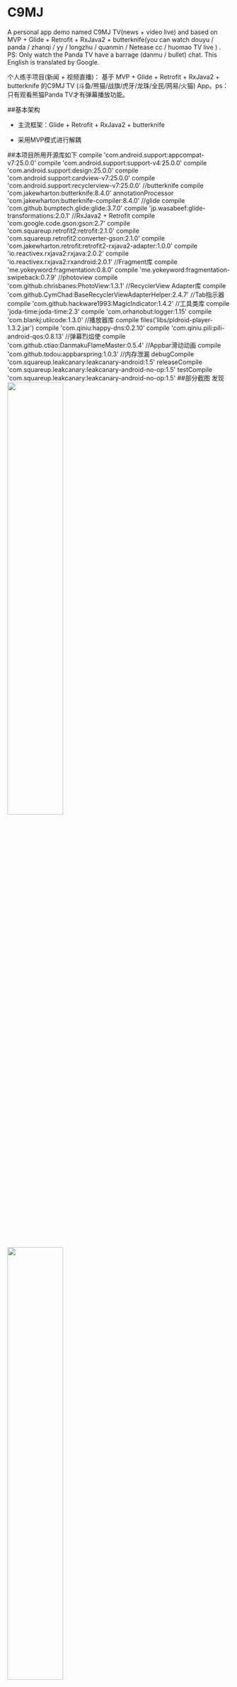 # C9MJ
  A personal app demo named  C9MJ TV(news + video live) and based on MVP + Glide + Retrofit + RxJava2 + butterknife(you can watch douyu / panda / zhanqi / yy / longzhu /  quanmin / Netease cc / huomao TV live ) . PS: Only watch the Panda TV have a barrage (danmu / bullet) chat. This English is translated by Google.
    
  个人练手项目(新闻 + 视频直播)： 基于 MVP + Glide + Retrofit + RxJava2 + butterknife 的C9MJ TV (斗鱼/熊猫/战旗/虎牙/龙珠/全民/网易/火猫) App。ps：只有观看熊猫Panda TV才有弹幕播放功能。
    

##基本架构
* 主流框架：Glide + Retrofit + RxJava2 + butterknife  

* 采用MVP模式进行解耦

##本项目所用开源库如下
        compile 'com.android.support:appcompat-v7:25.0.0'
        compile 'com.android.support:support-v4:25.0.0'
        compile 'com.android.support:design:25.0.0'
        compile 'com.android.support:cardview-v7:25.0.0'
        compile 'com.android.support:recyclerview-v7:25.0.0'
        //butterknife
        compile 'com.jakewharton:butterknife:8.4.0'
        annotationProcessor 'com.jakewharton:butterknife-compiler:8.4.0'
        //glide
        compile 'com.github.bumptech.glide:glide:3.7.0'
        compile 'jp.wasabeef:glide-transformations:2.0.1'
        //RxJava2 + Retrofit
        compile 'com.google.code.gson:gson:2.7'
        compile 'com.squareup.retrofit2:retrofit:2.1.0'
        compile 'com.squareup.retrofit2:converter-gson:2.1.0'
        compile 'com.jakewharton.retrofit:retrofit2-rxjava2-adapter:1.0.0'
        compile 'io.reactivex.rxjava2:rxjava:2.0.2'
        compile 'io.reactivex.rxjava2:rxandroid:2.0.1'
        //Fragment库
        compile 'me.yokeyword:fragmentation:0.8.0'
        compile 'me.yokeyword:fragmentation-swipeback:0.7.9'
        //photoview
        compile 'com.github.chrisbanes:PhotoView:1.3.1'
        //RecyclerView Adapter库
        compile 'com.github.CymChad:BaseRecyclerViewAdapterHelper:2.4.7'
        //Tab指示器
        compile 'com.github.hackware1993:MagicIndicator:1.4.2'
        //工具类库
        compile 'joda-time:joda-time:2.3'
        compile 'com.orhanobut:logger:1.15'
        compile 'com.blankj:utilcode:1.3.0'
        //播放器库
        compile files('libs/pldroid-player-1.3.2.jar')
        compile 'com.qiniu:happy-dns:0.2.10'
        compile 'com.qiniu.pili:pili-android-qos:0.8.13'
        //弹幕烈焰使
        compile 'com.github.ctiao:DanmakuFlameMaster:0.5.4'
        //Appbar滑动动画
        compile 'com.github.todou:appbarspring:1.0.3'
        //内存泄漏
        debugCompile 'com.squareup.leakcanary:leakcanary-android:1.5'
        releaseCompile 'com.squareup.leakcanary:leakcanary-android-no-op:1.5'
        testCompile 'com.squareup.leakcanary:leakcanary-android-no-op:1.5'
##部分截图
发现 
<img src="https://github.com/452MJ/C9MJ/blob/master/screenshots/explore_list.jpg" width = "50%"/>
<img src="https://github.com/452MJ/C9MJ/blob/master/screenshots/explore_selected.jpg" width = "50%"/>
<br>
<img src="https://github.com/452MJ/C9MJ/blob/master/screenshots/explore_detail.jpg" width = "50%"/>
<img src="https://github.com/452MJ/C9MJ/blob/master/screenshots/explore_detail_relative.jpg" width = "50%"/>
<br>
直播 
<img src="https://github.com/452MJ/C9MJ/blob/master/screenshots/live_list.jpg" width = "33%"/>
<img src="https://github.com/452MJ/C9MJ/blob/master/screenshots/live_list_platform.jpg" width = "33%"/>
<img src="https://github.com/452MJ/C9MJ/blob/master/screenshots/live_play_portrait.jpg" width = "33%"/>
<br>
<img src="https://github.com/452MJ/C9MJ/blob/master/screenshots/live_play_landscape_controller.jpg" width = "100%"/>
<br>
<img src="https://github.com/452MJ/C9MJ/blob/master/screenshots/user.jpg" width = "100%"/>
<br>
## 关于
  本项目所有接口Api均利用Fiddler抓包分析所得，只用于分享、学习。
  该项目是本人为熟悉开发流程而设，不得用于商业用途，若有损他人利益则立即删除。
  主要功能包括新闻浏览与视频直播（仍在开发中，bug可能会比较多...）
